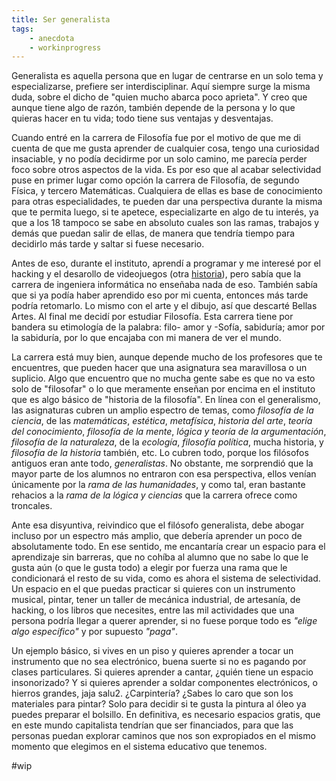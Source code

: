 ```yaml
---
title: Ser generalista
tags: 
    - anecdota
    - workinprogress
---
```


Generalista es aquella persona que en lugar de centrarse en un solo tema y especializarse, prefiere ser interdisciplinar. Aquí siempre surge la misma duda, sobre el dicho de "quien mucho abarca poco aprieta". Y creo que aunque tiene algo de razón, también depende de la persona y lo que quieras hacer en tu vida; todo tiene sus ventajas y desventajas.    

Cuando entré en la carrera de Filosofía fue por el motivo de que me di cuenta de que me gusta aprender de cualquier cosa, tengo una curiosidad insaciable, y no podía decidirme por un solo camino, me parecía perder foco sobre otros aspectos de la vida. Es por eso que al acabar selectividad puse en primer lugar como opción la carrera de Filosofía, de segundo Física, y tercero Matemáticas. Cualquiera de ellas es base de conocimiento para otras especialidades, te pueden dar una perspectiva durante la misma que te permita luego, si te apetece, especializarte en algo de tu interés, ya que a los 18 tampoco se sabe en absoluto cuales son las ramas, trabajos y demás que puedan salir de ellas, de manera que tendría tiempo para decidirlo más tarde y saltar si fuese necesario.   

Antes de eso, durante el instituto, aprendí a programar y me interesé por el hacking y el desarollo de videojuegos (otra [historia](Anecdotas/autodidacta)), pero sabía que la carrera de ingeniera informática no enseñaba nada de eso. También sabía que si ya podía haber aprendido eso por mi cuenta, entonces más tarde podría retomarlo. Lo mismo con el arte y el dibujo, así que descarté Bellas Artes. Al final me decidí por estudiar Filosofía. Esta carrera tiene por bandera su etimología de la palabra: filo- amor y -Sofía, sabiduría; amor por la sabiduría, por lo que encajaba con mi manera de ver el mundo.   

La carrera está muy bien, aunque depende mucho de los profesores que te encuentres, que pueden hacer que una asignatura sea maravillosa o un suplicio. Algo que encuentro que no mucha gente sabe es que no va esto solo de "filosofar" o lo que meramente enseñan por encima en el instituto que es algo básico de "historia de la filosofía". En línea con el generalismo, las asignaturas cubren un amplio espectro de temas, como *filosofía de la ciencia*, de las *matemáticas*, *estética*, *metafísica*, *historia del arte*, *teoría del conocimiento*, *filosofía de la mente*, *lógica y teoría de la argumentación*, *filosofía de la naturaleza*, de la *ecología*, *filosofía política*, mucha historia, y *filosofía de la historia* también, etc. Lo cubren todo, porque los filósofos antiguos eran ante todo, *generalistas*. No obstante, me sorprendió que la mayor parte de los alumnos no entraron con esa perspectiva, ellos venían únicamente por la *rama de las humanidades*, y como tal, eran bastante rehacios a la *rama de la lógica y ciencias* que la carrera ofrece como troncales.

Ante esa disyuntiva, reivindico que el filósofo generalista, debe abogar incluso por un espectro más amplio, que debería aprender un poco de absolutamente todo. En ese sentido, me encantaría crear un espacio para el aprendizaje sin barreras, que no cohíba al alumno que no sabe lo que le gusta aún (o que le gusta todo) a elegir por fuerza una rama que le condicionará el resto de su vida, como es ahora el sistema de selectividad. Un espacio en el que puedas practicar si quieres con un instrumento musical, pintar, tener un taller de mecánica industrial, de artesanía, de hacking, o los libros que necesites, entre las mil actividades que una persona podría llegar a querer aprender, si no fuese porque todo es *"elige algo específico"* y por supuesto *"paga"*.

Un ejemplo básico, si vives en un piso y quieres aprender a tocar un instrumento que no sea electrónico, buena suerte si no es pagando por clases particulares. Si quieres aprender a cantar, ¿quién tiene un espacio insonorizado? Y si quieres aprender a soldar componentes electrónicos, o hierros grandes, jaja salu2. ¿Carpintería? ¿Sabes lo caro que son los materiales para pintar? Solo para decidir si te gusta la pintura al óleo ya puedes preparar el bolsillo. En definitiva, es necesario espacios gratis, que en este mundo capitalista tendrían que ser financiados, para que las personas puedan explorar caminos que nos son expropiados en el mismo momento que elegimos en el sistema educativo que tenemos.


#wip